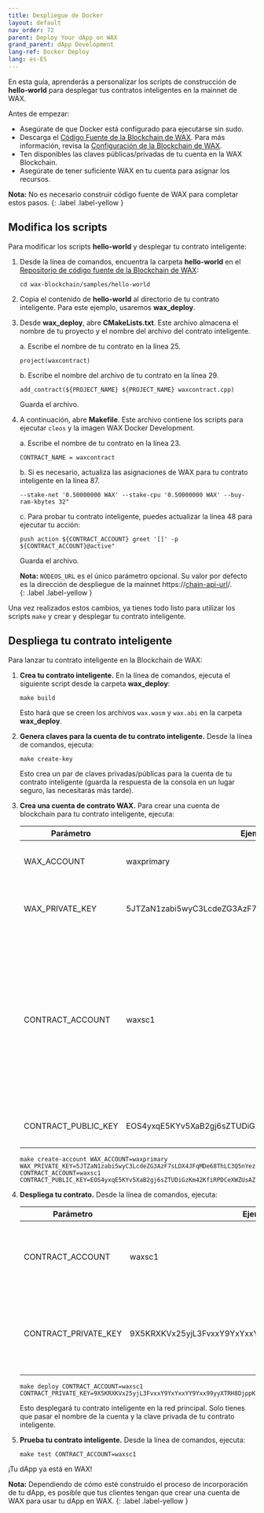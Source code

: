 ```yaml
---
title: Despliegue de Docker
layout: default
nav_order: 72
parent: Deploy Your dApp on WAX
grand_parent: dApp Development
lang-ref: Docker Deploy
lang: es-ES
---
```


En esta guía, aprenderás a personalizar los scripts de construcción de **hello-world** para desplegar tus contratos inteligentes en la mainnet de WAX.

Antes de empezar:

* Asegúrate de que Docker está configurado para ejecutarse sin sudo.
* Descarga el <a href="https://github.com/worldwide-asset-exchange/wax-blockchain" target="_blank">Código Fuente de la Blockchain de WAX</a>. Para más información, revisa la [Configuración de la Blockchain de WAX](/es/dapp-development/wax-blockchain-setup/).
* Ten disponibles las claves públicas/privadas de tu cuenta en la WAX Blockchain.
* Asegúrate de tener suficiente WAX en tu cuenta para asignar los recursos. 

<strong>Nota:</strong> No es necesario construir código fuente de WAX para completar estos pasos. 
{: .label .label-yellow }

## Modifica los scripts

Para modificar los scripts **hello-world** y desplegar tu contrato inteligente:

1. Desde la línea de comandos, encuentra la carpeta **hello-world** en el <a href="https://github.com/worldwide-asset-exchange/wax-blockchain" target="_blank">Repositorio de código fuente de la Blockchain de WAX</a>:

    ```shell
    cd wax-blockchain/samples/hello-world
    ```

3. Copia el contenido de **hello-world** al directorio de tu contrato inteligente. Para este ejemplo, usaremos **wax_deploy**. 

4. Desde **wax_deploy**, abre **CMakeLists.txt**. Este archivo almacena el nombre de tu proyecto y el nombre del archivo del contrato inteligente.

    a. Escribe el nombre de tu contrato en la línea 25.
    ```shell
    project(waxcontract)
    ```

    b. Escribe el nombre del archivo de tu contrato en la línea 29.

    ```shell
    add_contract(${PROJECT_NAME} ${PROJECT_NAME} waxcontract.cpp)
    ```

    Guarda el archivo.

5. A continuación, abre **Makefile**. Este archivo contiene los scripts para ejecutar `cleos` y la imagen WAX Docker Development.

    a. Escribe el nombre de tu contrato en la línea 23.
    ```shell
    CONTRACT_NAME = waxcontract
    ```

    b. Si es necesario, actualiza las asignaciones de WAX para tu contrato inteligente en la línea 87.
    ```shell
    --stake-net '0.50000000 WAX' --stake-cpu '0.50000000 WAX' --buy-ram-kbytes 32"
    ```

    c. Para probar tu contrato inteligente, puedes actualizar la línea 48 para ejecutar tu acción:

    ```shell
    push action ${CONTRACT_ACCOUNT} greet '[]' -p ${CONTRACT_ACCOUNT}@active"
    ```

    Guarda el archivo.


    <strong>Nota:</strong> `NODEOS_URL` es el único parámetro opcional. Su valor por defecto es la dirección de despliegue de la mainnet https://[chain-api-url](/en/wax-infrastructure/#public-and-free-api-service-providers)/.  
    {: .label .label-yellow }

Una vez realizados estos cambios, ya tienes todo listo para utilizar los scripts `make` y crear y desplegar tu contrato inteligente.

## Despliega tu contrato inteligente

Para lanzar tu contrato inteligente en la Blockchain de WAX:

1. **Crea tu contrato inteligente.** En la línea de comandos, ejecuta el siguiente script desde la carpeta **wax_deploy**:

    ```shell
    make build
    ```

    Esto hará que se creen los archivos `wax.wasm` y `wax.abi` en la carpeta **wax_deploy**.

2. **Genera claves para la cuenta de tu contrato inteligente.** Desde la línea de comandos, ejecuta:

    ```shell
    make create-key
    ```

    Esto crea un par de claves privadas/públicas para la cuenta de tu contrato inteligente (guarda la respuesta de la consola en un lugar seguro, las necesitarás más tarde).

4. **Crea una cuenta de contrato WAX.** Para crear una cuenta de blockchain para tu contrato inteligente, ejecuta:

    <table>
    <thead>
    <tr>
    <th style="width:28%">Parámetro</th>
    <th>Ejemplo</th>
    <th>Descripción</th>
    </tr>
    </thead>

    <tbody>
    <tr>
    <td>WAX_ACCOUNT</td>
    <td>waxprimary</td>
    <td>El nombre de tu cuenta de desarrollador de dApp.</td>
    </tr>

    <tr>
    <td>WAX_PRIVATE_KEY</td>
    <td>5JTZaN1zabi5wyC3LcdeZG3AzF7sLDX4JFqMDe68ThLC3Q5nYez</td>
    <td>Clave privada para tu cuenta de desarrollador de dApp.</td>
    </tr>

    <tr>
    <td>CONTRACT_ACCOUNT</td>
    <td>waxsc1</td>
    <td>Especifica un nuevo nombre para tu cuenta de contrato inteligente. Los nombres de las cuentas deben tener menos de 13 caracteres y sólo contener letras [a-z] y números [1-5].</td>
    </tr>

    <tr>
    <td>CONTRACT_PUBLIC_KEY</td>
    <td>EOS4yxqE5KYv5XaB2gj6sZTUDiGzKm42KfiRPDCeXWZUsAZZVXk1F</td>
    <td>Nueva clave pública creada en el paso 2.</td>
    </tr>
    </tbody>
    </table>
 
    ```shell
    make create-account WAX_ACCOUNT=waxprimary WAX_PRIVATE_KEY=5JTZaN1zabi5wyC3LcdeZG3AzF7sLDX4JFqMDe68ThLC3Q5nYez CONTRACT_ACCOUNT=waxsc1 CONTRACT_PUBLIC_KEY=EOS4yxqE5KYv5XaB2gj6sZTUDiGzKm42KfiRPDCeXWZUsAZZVXk1F
    ```

5. **Despliega tu contrato.** Desde la línea de comandos, ejecuta: 

    <table>
    <thead>
    <tr>
    <th style="width:28%">Parámetro</th>
    <th>Ejemplo</th>
    <th>Descripción</th>
    </tr>
    </thead>

    <tbody>
    <tr>
    <td>CONTRACT_ACCOUNT</td>
    <td>waxsc1</td>
    <td>El nombre que especificaste para la cuenta de tu contrato inteligente.</td>
    </tr>

    <tr>
    <td>CONTRACT_PRIVATE_KEY</td>
    <td>9X5KRXKVx25yjL3FvxxY9YxYxxYY9Yxx99yyXTRH8DjppKpD9tKtVz</td>
    <td>Clave privada de la cuenta de tu contrato inteligente (que creaste en el paso 2).</td>
    </tr>
    </tbody>
    </table>

    ```shell
    make deploy CONTRACT_ACCOUNT=waxsc1 CONTRACT_PRIVATE_KEY=9X5KRXKVx25yjL3FvxxY9YxYxxYY9Yxx99yyXTRH8DjppKpD9tKtVz
    ```

    Esto desplegará tu contrato inteligente en la red principal. Solo tienes que pasar el nombre de la cuenta y la clave privada de tu contrato inteligente.

5. **Prueba tu contrato inteligente.** Desde la línea de comandos, ejecuta:

    ```shell
    make test CONTRACT_ACCOUNT=waxsc1
    ```

¡Tu dApp ya está en WAX! 

<strong>Nota:</strong> Dependiendo de cómo esté construido el proceso de incorporación de tu dApp, es posible que tus clientes tengan que crear una cuenta de WAX para usar tu dApp en WAX.
{: .label .label-yellow }

